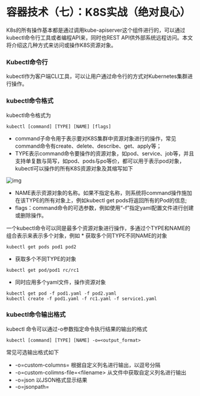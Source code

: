 # 容器技术（七）：K8S实战（绝对良心）

K8s的所有操作基本都是通过调用kube-apiserver这个组件进行的，可以通过kubectl命令行工具或者编程API来，同时也REST API供外部系统远程访问。本文将介绍这几种方式来访问或操作K8S资源对象。

### Kubectl命令行

kubectl作为客户端CLI工具，可以让用户通过命令行的方式对Kubernetes集群进行操作。

### kubectl命令格式

kubectl命令格式为

```text
kubectl [command] [TYPE] [NAME] [flags]
```

- command子命令用于表示要对K8S集群中资源对象进行的操作，常见command命令有create、delete、describe、get、apply等；
- TYPE表示command命令要操作的资源对象，如pod、service、job等，并且支持单复数与简写，如pod、pods与po等价，都可以用于表示pod对象，kubectl可以操作的所有K8S资源对象及其缩写如下

![img](https://pic3.zhimg.com/80/v2-1e77090c70e63d80697ce2027cc7085a_1440w.webp)

- NAME表示资源对象的名称。如果不指定名称，则系统将command操作施加在该TYPE的所有对象上，例如kubectl get pods将返回所有的Pod的信息;
- flags：command命令的可选参数，例如使用“-f”指定yaml配置文件进行创建或删除操作。

一个kubectl命令可以同是最多个资源对象进行操作，多通过个TYPE和NAME的组合表示来表示多个对象，例如 * 获取多个同TYPE不同NAME的对象

```text
kubectl get pods pod1 pod2
```

- 获取多个不同TYPE的对象

```text
kubectl get pod/pod1 rc/rc1
```

- 同时应用多个yaml文件，操作资源对象

```text
kubectl get pod -f pod1.yaml -f pod2.yaml
kubectl create -f pod1.yaml -f rc1.yaml -f service1.yaml
```

### kubectl命令输出格式

kubectl 命令可以通过-o参数指定命令执行结果的输出的格式

```text
kubectl [command] [TYPE] [NAME] -o=<output_format>
```

常见可选输出格式如下

- -o=custom-columns=<spec> 根据自定义列名进行输出，以逗号分隔
- -o=custom-colimns-file=\<filename\> 从文件中获取自定义列名进行输出
- -o=json 以JSON格式显示结果
- -o=jsonpath=<template> 输出jsonpath表达式定义的字段信息
- -o=jsonpath-file=\<filename\> 输出jsonpath表达式定义的字段信息，来源于文件
- -o=name 仅输出资源对象的名称
- -o=wide 输出额外信息。对于Pod，将输出Pod所在的Node名
- -o=yaml 以yaml格式显示结果

可以通过.metadata变量来引用默认输出结果的schema对象。

例如用自定义列名显示结果

```text
kubectl get pod <pod-name> -o=custom-columns=NAME:.metadata.name,RSRC:.metadata.resourceVersion
```

另外可以通过--sort-by指定结果排序方式，如获取所有pod信息，并根据名称排序

```text
kubectl get pods --sort-by=.metadata.name
```

### 常见操作

- 根据配置文件创建资源：根据下列配置文件创建pod与service

[my-deployment.yaml]

```text
apiVersion: apps/v1
kind: Deployment
metadata:
  name: web
spec:
  selector:
    matchLabels:
      app: web
  replicas: 2
  template:
    metadata:
      labels:
        app: web
    spec:
      containers:
      - name: web
        image: registry.cn-hangzhou.aliyuncs.com/liuyi01/tomcat:8.0.51-alpine
        ports:
        - containerPort: 8080
```

[service.yaml]

```text
apiVersion: v1
kind: Service
metadata:
  name: web
spec:
  ports:
  - port: 80 # 服务端口
    protocol: TCP
    targetPort: 8080 # 容器端口
  selector:
    app: web # 标签选择器，这里的app=web正是我们刚才建立app
```



```text
kubectl create -f my-deployment.yaml -f my-service.yaml
```

创建<directory>目录下所有.yaml、.yml、.json文件的定义资源；

```text
kubectl create -f <directory>
```

- 查看资源对象：command子命令为get，如查看pod列表并展示额外信息

```text
kubectl get Pods -o wide
```

查看service列表

```text
kubectl get service
```

- 描述资源对象：描述资源对象的command子命令describe，如查看节点信息

```text
kubectl describe nodes <node-name>
```

或查看某个replicationcontrollers管理的所有pod信息

```text
kubectl describe pods <rc-name>
```

- 删除资源对象：command子命令是describe，如删除所有pod

```text
kubectl delete pods --all
```

或如删除my-deployment.yaml文件定义的所有pod

```text
kubectl delete -f my-deployment.yaml
```

或删除所有包含某个label的Pod：

```text
kubectl delete pod -l name=<label-name>
```

- 在容器中执行命令：command子命令为exec，命令的格式为

```text
kubectl exec <pod-name> -c <container-name> <command to execuete>
```

如果省略container-name，则默认在该pod中的的第一个容器中执行命令。

例如登陆容器的终端

```text
kubectl exec -ti <pod-name> -c <container-name> /bin/bash
```

- 查看容器日志：command子命令为logs，命令格式

```text
kubectl logs -f <pod-name> -c <container-name>
```

## **编程API使用**

K8S提供了Java，Go与Python语言的编程API，本文以Java为例，其他语言的API使用方式可以参考[官方文档](https://link.zhihu.com/?target=https%3A//k8smeetup.github.io/docs/tasks/administer-cluster/access-cluster-api/%23%E7%9B%B4%E6%8E%A5%E8%AE%BF%E9%97%AE-rest-api)。

### **引用依赖**

```text
<dependency>
     <groupId>io.kubernetes</groupId>
     <artifactId>client-java</artifactId>
     <version>7.0.0</version>
     <scope>compile</scope>
 </dependency>
```

### **安装配置文件与证书**

为了保证整个k8s集群的安全性，k8s提供了多种认证方式来验证访问者身份的的合法性：比如客户端证书、静态token、静态密码文件、ServiceAccountTokens等。这里使用的时客户端证书认证即TLS双向认证。

从你的K8S安装目录下把这几个文件copy到你的项目目录下

![img](https://pic4.zhimg.com/80/v2-cc16fcbb6f7e5e34940bda2ceac547e7_1440w.webp)

然后打开config文件，重新配置本地的ca.crt（CA证书）、ca.key（TLS 证书）与client.crt（TLS Key）这三个文件的位置。也可以把这三个文件的内容进行Base64编码后copy到这个位置，并把这几个位置的key加上后缀-data，如certificate-authority-data，这样就不用维护这么多文件了。

![img](https://pic3.zhimg.com/80/v2-4de38df1536207b15c82b89f40060dae_1440w.webp)

然后既可以根据config文件的path去创建一个客户端对象了，示例如下。 当然，如果你的应用程序运行在K8S集群中，可以不指定配置文件，在客户端创建时会去获取当前集群的配置文件。

### **获取pod**

通过config创建一个client对象，并置为默认ApiClient，然后创建一个CoreV1Api对象，就可以用它获取全部pod对象。

```text
import io.kubernetes.client.openapi.ApiClient;
import io.kubernetes.client.openapi.ApiException;
import io.kubernetes.client.openapi.Configuration;
import io.kubernetes.client.openapi.apis.CoreV1Api;
import io.kubernetes.client.openapi.models.V1Pod;
import io.kubernetes.client.openapi.models.V1PodList;
import io.kubernetes.client.util.ClientBuilder;
import io.kubernetes.client.util.KubeConfig;
import java.io.FileNotFoundException;
import java.io.FileReader;
import java.io.IOException;

public class TestClient {
    public static void main(String[] args) throws ApiException, IOException, ApiException {

        String kubeConfigPath = "/${your path}/config";
        //加载config，创建client
        ApiClient client = ClientBuilder.kubeconfig(KubeConfig.loadKubeConfig(new FileReader(kubeConfigPath))).build();
        //设置默认client
        Configuration.setDefaultApiClient(client);
        //创建一个api
        CoreV1Api api = new CoreV1Api();
        //打印所有的pod
        V1PodList list = api.listPodForAllNamespaces(null,null,null,null,null,null,null,
        null,null);
        for (V1Pod item : list.getItems()) {
            System.out.println(item);
        }
    }
}
```

### 创建job

先根据docker镜像名称创建一个container对象，然后据此创建PodSpec对象（pod的配置），再创建V1JobSpec对象（job配置），再创建一个V1Job对象，最后用创建一个BatchV1Api对象来启动job。

```text
import io.kubernetes.client.ApiException;
import io.kubernetes.client.apis.BatchV1Api;
import io.kubernetes.client.models.*;
import java.util.Collections;

public class TestJob {
    public static void main(String[] args) {
        V1Job v1Job = new V1Job();
        V1ObjectMeta v1ObjectMeta = new V1ObjectMeta();
        v1ObjectMeta.setNamespace("test_namespace");
        v1ObjectMeta.setName("test-job");
        v1Job.setMetadata(v1ObjectMeta);

        V1PodSpec podSpec = new V1PodSpec();
        V1Container container = new V1Container();
        container.setImage("your_image");
        podSpec.setContainers(Collections.singletonList(container));
        podSpec.restartPolicy("OnFailure");
        V1PodTemplateSpec podTemplateSpec = new V1PodTemplateSpec();
        podTemplateSpec.setSpec(podSpec);

        V1JobSpec v1JobSpec = new V1JobSpec();
        // 设置超时时间为两小时，超时后该job被置为Failed
        v1JobSpec.setActiveDeadlineSeconds(7200L);
        // 任务执行完( 无论Completeh还是Failed)100秒后，该job就会被删除
        v1JobSpec.setTtlSecondsAfterFinished(100);
        v1JobSpec.setTemplate(podTemplateSpec);
        // 启动失败最多重启3次，3次后就会被标记为Failed，该设置优先级低于setTtlSecondsAfterFinished
        v1JobSpec.backoffLimit(3);
        v1Job.setSpec(v1JobSpec);

        BatchV1Api batchV1Api = new BatchV1Api();
        try {
            batchV1Api.createNamespacedJob("test_namespace", v1Job, true, null, null);
        } catch (ApiException e) {
            e.printStackTrace();
        }
    }
}
```

### REST API

通过REST API访问货操作K8S资源对象有两种方式，

### 使用 kubectl 代理

运行下面kubectl 命令， 将充当一个反向代理， 负责处理 apiserver 的定位和认证，用户可通过curl， wget， 或者浏览器在8081的端口访问 API。

```text
kubectl proxy --port=8081 &
```

如通过下列请求来可以获取集群信息

```text
 curl http://localhost:8081/api/
```

![img](https://pic4.zhimg.com/80/v2-a0c9b8c518b15ad0d1d4e75b3e39288b_1440w.webp)

### 不使用 kubectl 代理

如果不使用kubectl代理则需要传递一个认证token给apiserver，例如通过下列命令一样可以获取集群信息。

```text
APISERVER=$(kubectl config view | grep server | cut -f 2- -d ":" | tr -d " ")
TOKEN=$(kubectl describe secret $(kubectl get secrets | grep default | cut -f1 -d ' ') | grep -E '^token' | cut -f2 -d':' | tr -d '\t')
curl $APISERVER/api --header "Authorization: Bearer $TOKEN" --insecure
```

### REST API列表

```text
/api
/api/v1
/apis
/apis/
/apis/admissionregistration.k8s.io
/apis/admissionregistration.k8s.io/v1beta1
/apis/apiextensions.k8s.io
/apis/apiextensions.k8s.io/v1beta1
/apis/apiregistration.k8s.io
/apis/apiregistration.k8s.io/v1
/apis/apiregistration.k8s.io/v1beta1
/apis/apps
/apis/apps/v1
/apis/apps/v1beta1
/apis/apps/v1beta2
/apis/authentication.k8s.io
/apis/authentication.k8s.io/v1
/apis/authentication.k8s.io/v1beta1
/apis/authorization.k8s.io
/apis/authorization.k8s.io/v1
/apis/authorization.k8s.io/v1beta1
/apis/autoscaling
/apis/autoscaling/v1
/apis/autoscaling/v2beta1
/apis/autoscaling/v2beta2
/apis/batch
/apis/batch/v1
/apis/batch/v1beta1
/apis/certificates.k8s.io
/apis/certificates.k8s.io/v1beta1
/apis/coordination.k8s.io
/apis/coordination.k8s.io/v1beta1
/apis/events.k8s.io
/apis/events.k8s.io/v1beta1
/apis/extensions
/apis/extensions/v1beta1
/apis/networking.k8s.io
/apis/networking.k8s.io/v1
/apis/policy
/apis/policy/v1beta1
/apis/rbac.authorization.k8s.io
/apis/rbac.authorization.k8s.io/v1
/apis/rbac.authorization.k8s.io/v1beta1
/apis/scheduling.k8s.io
/apis/scheduling.k8s.io/v1beta1
/apis/storage.k8s.io
/apis/storage.k8s.io/v1
/apis/storage.k8s.io/v1beta1
/healthz
/healthz/autoregister-completion
/healthz/etcd
/healthz/log
/healthz/ping
/healthz/poststarthook/apiservice-openapi-controller
/healthz/poststarthook/apiservice-registration-controller
/healthz/poststarthook/apiservice-status-available-controller
/healthz/poststarthook/bootstrap-controller
/healthz/poststarthook/ca-registration
/healthz/poststarthook/generic-apiserver-start-informers
/healthz/poststarthook/kube-apiserver-autoregistration
/healthz/poststarthook/rbac/bootstrap-roles
/healthz/poststarthook/scheduling/bootstrap-system-priority-classes
/healthz/poststarthook/start-apiextensions-controllers
/healthz/poststarthook/start-apiextensions-informers
/healthz/poststarthook/start-kube-aggregator-informers
/healthz/poststarthook/start-kube-apiserver-admission-initializer
/logs
/metrics
/openapi/v2
/swagger-2.0.0.json
/swagger-2.0.0.pb-v1
/swagger-2.0.0.pb-v1.gz
/swagger.json
/swaggerapi
/version
```

其中最常用的是/api/v1的API，具体如下

![img](https://pic1.zhimg.com/80/v2-3d8ec9d70e11fe647c90bd8f84caaaa8_1440w.webp)

例如，通过如下请求可以获取default命名空间中所有的pod的信息

```text
curl http://localhost:8081/api/v1/namespaces/default/pods
```

### 总结

本文介绍了三种K8S操作资源对象的方式，它们各有各的使用场景。kubectl命令行工具适合运维人员使用，编程API与REST API适合开发者使用，REST API也可以给远程用户使用。实际可以根据需要进行选择。